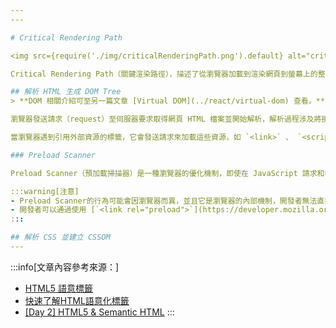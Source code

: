 ```yaml
---
---

# Critical Rendering Path

<img src={require('./img/criticalRenderingPath.png').default} alt="criticalRenderingPath"/>

Critical Rendering Path（關鍵渲染路徑），描述了從瀏覽器加載到渲染網頁到螢幕上的整個過程，這個過程中的每一步都對網頁的加載速度和性能有顯著影響。

## 解析 HTML 生成 DOM Tree
> **DOM 相關介紹可至另一篇文章 [Virtual DOM](../react/virtual-dom) 查看。**

瀏覽器發送請求（request）至伺服器要求取得網頁 HTML 檔案並開始解析，解析過程涉及將接收到的字節（Bytes）轉換成字符（Characters），然後進一步解析成標記（Tokens）和節點（Nodes），最終建立成 DOM Tree。

當瀏覽器遇到引用外部資源的標籤，它會發送請求來加載這些資源，如 `<link>` 、 `<script>` 、 `<img>` 等，當遇到 `<script>` 標籤時，它會立即停止 DOM 的建構，這是因為 JavaScript 可能會改變 DOM 的結構，所以瀏覽器需要等待 JavaScript 執行完畢才能繼續 DOM 的建構，這種行為被稱為「禁止剖析器」（parser blocking）。

### Preload Scanner

Preload Scanner（預加載掃描器）是一種瀏覽器的優化機制，即使在 JavaScript 請求和執行的過程中，瀏覽器仍然可以利用 Preload Scanner 機制來識別，並提前發起網路請求來加載其他資源。

:::warning[注意]
- Preload Scanner的行為可能會因瀏覽器而異，並且它是瀏覽器的內部機制，開發者無法直接控制。
- 開發者可以通過使用 [`<link rel="preload">`](https://developer.mozilla.org/zh-CN/docs/Web/HTML/Attributes/rel/preload) 標籤來明確指示瀏覽器預加載特定資源。
:::

## 解析 CSS 並建立 CSSOM
---
```

:::info[文章內容參考來源：]
- [HTML5 語意標籤](https://training.pada-x.com/docs/article.jsp?key=html5-semantic-elements)
- [快速了解HTML語意化標籤](https://medium.com/@changru.studio/%E5%BF%AB%E9%80%9F%E4%BA%86%E8%A7%A3html%E8%AA%9E%E6%84%8F%E5%8C%96%E6%A8%99%E7%B1%A4-33dd8247d779)
- [[Day 2] HTML5 & Semantic HTML](https://ithelp.ithome.com.tw/articles/10190737)
:::